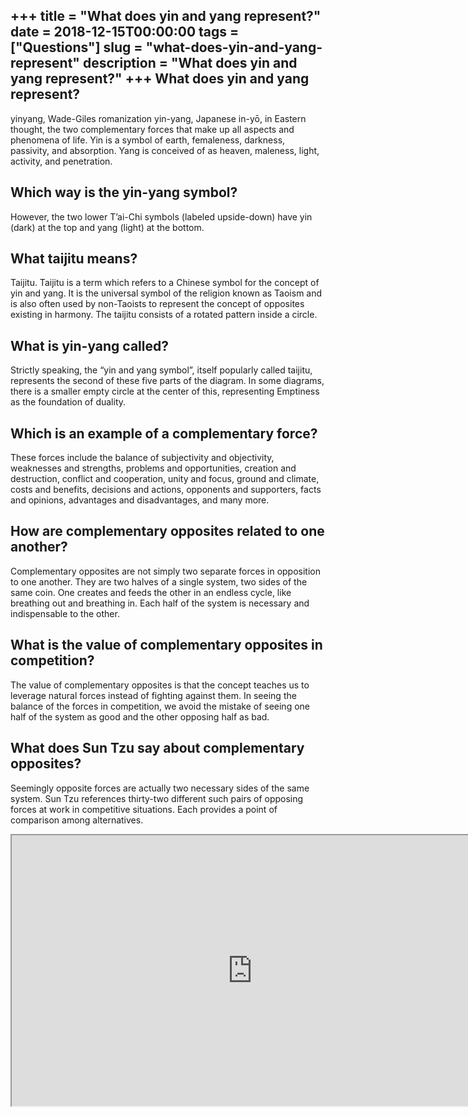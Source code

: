 +++
title = "What does yin and yang represent?"
date = 2018-12-15T00:00:00
tags = ["Questions"]
slug = "what-does-yin-and-yang-represent"
description = "What does yin and yang represent?"
+++
What does yin and yang represent?
---------------------------------

yinyang, Wade-Giles romanization yin-yang, Japanese in-yō, in Eastern thought, the two complementary forces that make up all aspects and phenomena of life. Yin is a symbol of earth, femaleness, darkness, passivity, and absorption. Yang is conceived of as heaven, maleness, light, activity, and penetration.

Which way is the yin-yang symbol?
---------------------------------

However, the two lower T’ai-Chi symbols (labeled upside-down) have yin (dark) at the top and yang (light) at the bottom.

What taijitu means?
-------------------

Taijitu. Taijitu is a term which refers to a Chinese symbol for the concept of yin and yang. It is the universal symbol of the religion known as Taoism and is also often used by non-Taoists to represent the concept of opposites existing in harmony. The taijitu consists of a rotated pattern inside a circle.

What is yin-yang called?
------------------------

Strictly speaking, the “yin and yang symbol”, itself popularly called taijitu, represents the second of these five parts of the diagram. In some diagrams, there is a smaller empty circle at the center of this, representing Emptiness as the foundation of duality.

Which is an example of a complementary force?
---------------------------------------------

These forces include the balance of subjectivity and objectivity, weaknesses and strengths, problems and opportunities, creation and destruction, conflict and cooperation, unity and focus, ground and climate, costs and benefits, decisions and actions, opponents and supporters, facts and opinions, advantages and disadvantages, and many more.

How are complementary opposites related to one another?
-------------------------------------------------------

Complementary opposites are not simply two separate forces in opposition to one another. They are two halves of a single system, two sides of the same coin. One creates and feeds the other in an endless cycle, like breathing out and breathing in. Each half of the system is necessary and indispensable to the other.

What is the value of complementary opposites in competition?
------------------------------------------------------------

The value of complementary opposites is that the concept teaches us to leverage natural forces instead of fighting against them. In seeing the balance of the forces in competition, we avoid the mistake of seeing one half of the system as good and the other opposing half as bad.

What does Sun Tzu say about complementary opposites?
----------------------------------------------------

Seemingly opposite forces are actually two necessary sides of the same system. Sun Tzu references thirty-two different such pairs of opposing forces at work in competitive situations. Each provides a point of comparison among alternatives.

<iframe allow="accelerometer; autoplay; clipboard-write; encrypted-media; gyroscope; picture-in-picture" allowfullscreen="" class="__youtube_prefs__  epyt-is-override  no-lazyload" data-no-lazy="1" data-origheight="433" data-origwidth="770" data-skipgform_ajax_framebjll="" height="433" id="_ytid_22874" loading="lazy" src="https://www.youtube.com/embed/EqeYZ84GcuM?enablejsapi=1&autoplay=0&cc_load_policy=0&cc_lang_pref=&iv_load_policy=1&loop=0&modestbranding=0&rel=1&fs=1&playsinline=0&autohide=2&theme=dark&color=red&controls=1&" title="YouTube player" width="770"></iframe>